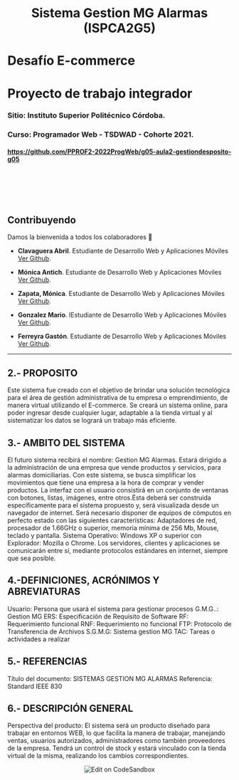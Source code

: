 <h1 align="center">Sistema Gestion MG Alarmas (ISPCA2G5)</h1>

# Desafío E-commerce
# Proyecto de trabajo integrador
### Sitio: Instituto Superior Politécnico Córdoba.

### Curso: Programador Web - TSDWAD - Cohorte 2021.

#### https://github.com/PPROF2-2022ProgWeb/g05-aula2-gestiondesposito-g05
<br>
<br>
<br>
<br>

## Contribuyendo

Damos la bienvenida a todos los colaboradores 💙

- **Clavaguera Abril**. Estudiante de Desarrollo Web y Aplicaciones Móviles [Ver Github](https://github.com/Abrilc90).

- **Mónica Antich**. Estudiante de Desarrollo Web y Aplicaciones Móviles [Ver Github](https://github.com/MonicaAntich).

- **Zapata, Mónica**. Estudiante de Desarrollo Web y Aplicaciones Móviles [Ver Github](https://github.com/MonicaVZapata).

- **Gonzalez Mario**. IEstudiante de Desarrollo Web y Aplicaciones Móviles [Ver Github](https://github.com/mariogonzalezispc).

- **Ferreyra Gastón**. Estudiante de Desarrollo Web y Aplicaciones Móviles [Ver Github](https://github.com/gastonloco).
--- 

## 2.- PROPOSITO
Este sistema fue creado con el objetivo de brindar una solución tecnológica para el área de gestión administrativa de tu empresa o emprendimiento, de manera virtual utilizando el E-commerce. Se creará un sistema online, para poder ingresar desde cualquier lugar, adaptable a la tienda virtual y al sistematizar los datos se logrará un trabajo más eficiente.

## 3.- AMBITO DEL SISTEMA
El futuro sistema recibirá el nombre: Gestion MG Alarmas.
Estará dirigido a la administración de una empresa que vende productos y servicios, para alarmas domiciliarias.
Con este sistema, se busca simplificar los movimientos que tiene una empresa a la hora de comprar y vender productos.
La interfaz con el usuario consistirá en un conjunto de ventanas con botones, listas, imágenes, entre otros.Ésta deberá ser construida específicamente para el sistema propuesto y, será visualizada desde un navegador de internet.
Será necesario disponer de equipos de cómputos en perfecto estado con las 
siguientes características: Adaptadores de red, procesador de 1.66GHz o superior, memoria mínima de 256 Mb, Mouse, teclado y pantalla.
Sistema Operativo: Windows XP o superior con Explorador: Mozilla o Chrome.
Los servidores, clientes y aplicaciones se comunicarán entre sí, mediante protocolos estándares en internet, siempre que sea posible.
 
 
## 4.-DEFINICIONES, ACRÓNIMOS Y ABREVIATURAS
 
Usuario: Persona que usará el sistema para gestionar procesos
G.M.G..: Gestion MG
ERS: Especificación de Requisito de Software
RF: Requerimiento funcional
RNF: Requerimiento no funcional
FTP: Protocolo de Transferencia de Archivos
S.G.M.G: Sistema gestion MG
TAC: Tareas o actividades a realizar

## 5.- REFERENCIAS
Título del documento: SISTEMAS GESTION MG ALARMAS
Referencia: Standard IEEE 830

## 6.- DESCRIPCIÓN GENERAL
Perspectiva del producto: 
El sistema será un producto diseñado para trabajar en entornos WEB, lo que facilita la manera de trabajar, manejando ventas, usuarios autorizados, administradores como también proveedores de la empresa. Tendrá un control de stock y estará vinculado con la tienda virtual de la misma, realizando los cambios correspondientes.

<p align="center">
  <a>
    <img alt="Edit on CodeSandbox" src="./">
  </a>
</p>